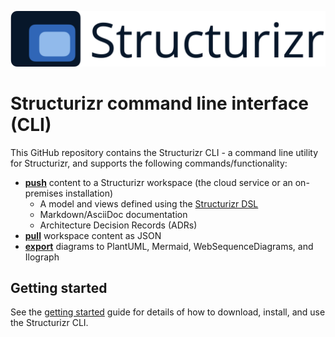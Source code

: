 ![Structurizr](docs/images/structurizr-banner.png)

# Structurizr command line interface (CLI)

This GitHub repository contains the Structurizr CLI - a command line utility for Structurizr, and supports the following commands/functionality:

- [__push__](docs/push.md) content to a Structurizr workspace (the cloud service or an on-premises installation)
	- A model and views defined using the [Structurizr DSL](https://github.com/structurizr/dsl)
	- Markdown/AsciiDoc documentation
	- Architecture Decision Records (ADRs)
- [__pull__](docs/push.md) workspace content as JSON
- [__export__](docs/export.md) diagrams to PlantUML, Mermaid, WebSequenceDiagrams, and Ilograph

## Getting started

See the [getting started](docs/getting-started.md) guide for details of how to download, install, and use the Structurizr CLI.